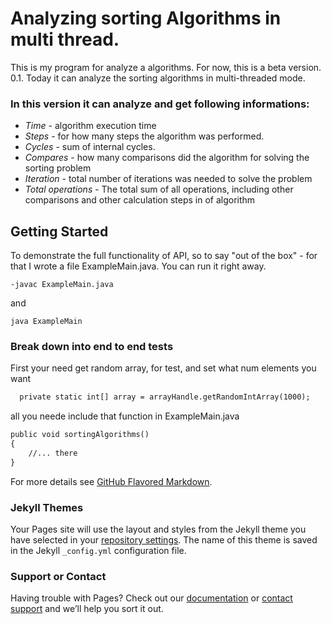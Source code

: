 # Analyzing sorting Algorithms in multi thread.

  This is my program for analyze a algorithms. For now, this is a beta version. 0.1. Today it can analyze the sorting algorithms in multi-threaded mode. 
  
### In this version it can analyze and get following informations:
  * *Time* - algorithm execution time
  * *Steps* - for how many steps the algorithm was performed.
  * *Cycles* - sum of internal cycles.
  * *Compares* - how many comparisons did the algorithm for solving the sorting problem
  * *Iteration* - total number of iterations was needed to solve the problem
  * *Total operations* - The total sum of all operations, including other comparisons and other calculation steps in of algorithm

  
## Getting Started

  To demonstrate the full functionality of API, so to say "out of the box" -  for that I wrote a file ExampleMain.java. You can run it right away.
  
```
-javac ExampleMain.java 
```
and
```
java ExampleMain
```

### Break down into end to end tests

First your need get random array, for test, and set what num elements you want

```markdown
  private static int[] array = arrayHandle.getRandomIntArray(1000);    
```
all you neede  include that function in ExampleMain.java

```markdown
public void sortingAlgorithms()
{
    //... there 
}
```

For more details see [GitHub Flavored Markdown](https://guides.github.com/features/mastering-markdown/).

### Jekyll Themes

Your Pages site will use the layout and styles from the Jekyll theme you have selected in your [repository settings](https://github.com/lindXdeep/AnalyzingSorting/settings). The name of this theme is saved in the Jekyll `_config.yml` configuration file.

### Support or Contact

Having trouble with Pages? Check out our [documentation](https://help.github.com/categories/github-pages-basics/) or [contact support](https://github.com/contact) and we’ll help you sort it out.
